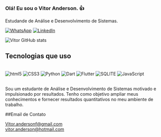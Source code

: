 ### Olá! Eu sou o Vitor Anderson. 👍<br/>
Estudande de Análise e Desenvolvimento de Sistemas.<br/>

[![WhatsApp](https://img.shields.io/badge/WhatsApp-25D366?style=for-the-badge&logo=whatsapp&logoColor=white)](https://wa.me//5511956654601?text=Ola%20Vitor)
[![LinkedIn](https://img.shields.io/badge/LinkedIn-0077B5?style=for-the-badge&logo=linkedin&logoColor=white)](https://www.linkedin.com/in/vitor-anderson-38aa9a26b/)

![Vitor GitHub stats](https://github-readme-stats.vercel.app/api?username=VitorAnderson&show_icons=true&theme=dracula)

## Tecnologias que uso

<div style="display: inline_block"><br/>
  <img align="center" alt=" html5" src="https://img.shields.io/badge/HTML5-E34F26?style=for-the-badge&logo=html5&logoColor=white">
  <img align="center" alt=" CSS3" src="https://img.shields.io/badge/CSS3-1572B6?style=for-the-badge&logo=css3&logoColor=white">
  <img align="center" alt=" Python" src="https://img.shields.io/badge/Python-14354C?style=for-the-badge&logo=python&logoColor=white">
  <img align="center" alt=" Dart" src="https://img.shields.io/badge/Dart-0175C2?style=for-the-badge&logo=dart&logoColor=white">
  <img align="center" alt=" Flutter" src="https://img.shields.io/badge/Flutter-02569B?style=for-the-badge&logo=flutter&logoColor=white">
  <img align="center" alt=" SQLITE" src="https://img.shields.io/badge/SQLite-07405E?style=for-the-badge&logo=sqlite&logoColor=white">
  <img align="center" alt=" JavaScript" src="https://img.shields.io/badge/JavaScript-323330?style=for-the-badge&logo=javascript&logoColor=F7DF1E">
</div><br/>

Sou um estudante de Análise e Desenvolvimento de Sistemas motivado e impulsionado por resultados. Tenho como objetivo ampliar meus conhecimentos e fornecer resultados quantitativos no meu ambiente de trabalho.

##Email de Contato

Vitor.andersonf@gmail.com <br/>
vitor.anderson@hotmail.com
